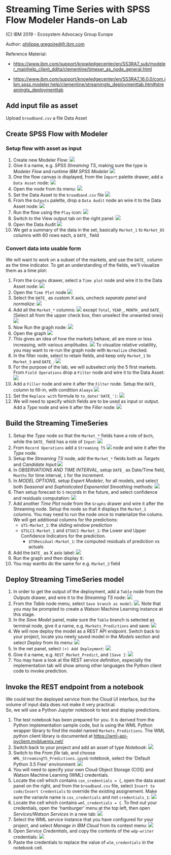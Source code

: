 # Streaming Time Series with SPSS Flow Modeler Hands-on Lab
(C) IBM 2019 - Ecosystem Advocacy Group Europe

Author: philippe.gregoire@fr.ibm.com

Reference Material:
* https://www.ibm.com/support/knowledgecenter/en/SS3RA7_sub/modeler_mainhelp_client_ddita/clementine/timeser_as_node_general.html

* https://www.ibm.com/support/knowledgecenter/en/SS3RA7_16.0.0/com.ibm.spss.modeler.help/clementine/streamingts_deploymenttab.htm#streamingts_deploymenttab

## Add input file as asset
Upload `broadband.csv` a file Data Asset

## Create SPSS Flow with Modeler
### Setup flow with asset as input
1. Create new Modeler Flow: ![](images_Lab4/20190214_f51e8d61.png)
1. Give it a name, e.g. *SPSS Streaming TS*, making sure the type is *Modeler Flow* and runtime *IBM SPSS Modeler* ![](images_Lab4/20190214_ef06293f.png)
3. One the flow canvas is displayed, from the `Import` palette drawer, add a `Data Asset` node: ![](images_Lab4/20190214_38973598.png)
4. Open the node from its menu: ![](images_Lab4/20190214_9235522e.png)
5. Set the Data Asset to the `broadband.csv` file ![](images_Lab4/20190214_5d96dcef.png)
6. From the `Outputs` palette, drop a `Data Audit` node an wire it to the Data Asset node: ![](images_Lab4/20190214_119a1615.png)
7. Run the flow using the `Play` icon: ![](images_Lab4/20190214_2fd46f9e.png)
8. Switch to the View output tab on the right panel: ![](images_Lab4/20190214_094004bf.png)
9. Open the Data Audit ![](images_Lab4/20190214_8c5d07cb.png)
10. We get a summary of the data in the set, basically `Market_1` to `Market_85` columns with 60 rows each, a `DATE_` field

### Convert data into usable form
We will want to work on a subset of the markets, and use the `DATE_` column as the time indicator.
To get an understanding of the fields, we'll visualize them as a time plot:
1. From the `Graphs` drawer, select a `Time plot` node and wire it to the Data Asset node: ![](images_Lab4/20190214_3cdee63a.png)
1. Open the `Time Plot` node ![](images_Lab4/20190214_e944d710.png)
1. Select the `DATE_` as custom X axis, uncheck *separate panel* and *normalize*: ![](images_Lab4/20190214_76f6dce4.png)
1. Add all the `Market_*` columns: ![](images_Lab4/20190214_b3fac619.png) except `Total`, `YEAR_`, `MONTH_` and `DATE_` (Select all from the upper check box, then unselect the unwanted ones)   
![](images_Lab4/20190214_289f5a05.png)
1. Now Run the graph node: ![](images_Lab4/20190214_af6dc4b0.png)
1. Open the graph ![](images_Lab4/20190214_6b25cb47.png)
1. This gives an idea of how the markets behave, all are more or less increasing, with various amplitudes. ![](images_Lab4/20190214_b1c99040.png) To visualize relative volatility, you may want to re-run the graph node with `Normalize` checked.
9. In the filter node, select to retain fields, and keep only `Market_1` to `Market_5` and `DATE_`: ![](images_Lab4/20190214_91b03232.png)
1. For the purpose of the lab, we will subselect only the 5 first markets. From `Field Operations` drop a `Filter` node and wire it to the Data Asset: ![](images_Lab4/20190214_4cc1c08a.png)
1. Add a `Filler` node and wire it after the `Filter` node. Setup the `DATE_` column to fill-in, with condition `Always` ![](images_Lab4/20190214_c1351ecb.png)
1. Set the `Replace with` formula to `to_date('DATE_')`: ![](images_Lab4/20190214_2bd3ee85.png)
1. We will need to specify which fields are to be used as input or output. Add a *Type* node and wire it after the *Filler* node: ![](images_Lab4/20190215_fea3488b.png)

## Build the Streaming TimeSeries
1. Setup the *Type* node so that the `Market_*` fields have a role of `Both`, while the `DATE_` field has a role of `Input`: ![](images_Lab4/20190215_5edc1de2.png)
1. From `Record Operations` add a `Streaming TS` ![](images_Lab4/20190214_f999cc1d.png) node and wire it after the *Type* node.
1. Setup the *Streaming TS* node, add the `Market_*` fields both as *Targets* and *Candidate Input*:![](images_Lab4/20190215_233b2ee8.png)
1. In *OBSERVATIONS AND TIME INTERVAL*, setup `DATE_` as Date/Time field, `Months` for time interval, `1` for the increment.
1. In *MODEL OPTIONS*, setup *Expert Modeler*, for all models, and select both *Seasonal* and *Sophisticated Exponential Smoothing* methods: ![](images_Lab4/20190215_0cfef086.png)
1. Then setup forecast to `5` records in the future, and select confidence and residuals computation: ![](images_Lab4/20190215_4740eca2.png)
1. Add another *Time Plot* node from the `Graphs` drawer and wire it after the Streaming node. Setup the node so that it displays the `Market_1` columns. You may need to run the node once to materialize the colums. We will get additional columns for the predictions:
   * `$TS-Market_1`: the sliding window prediction
   * `$TSLCI-Market_1` and `$TSUCI-Market_1`: the Lower and Upper Confidence Indicators for the prediction.
     * `$TSResidual-Market_1`: the computed residuals of prediction vs actuals
1. Add the `DATE_` as X axis label: ![](images_Lab4/20190215_9fd7ee01.png)
1. Run the graph and then display it: 
1. You may wantto do the same for e.g. `Market_2` field

## Deploy Streaming TimeSeries model
1. In order to get the output of the deployment, add a `Table` node from the *Outputs* drawer, and wire it to the *Streaming TS* node: ![](images_Lab4/20190215_cfbc6d94.png)
1. From the *Table* node menu, select `Save branch as model`: ![](images_Lab4/20190215_e1680e0d.png).
   Note that you may be prompted to create a Watson Machine Learning instance at this stage.
1. In the *Save Model* panel, make sure the `Table` branch is selected as terminal node, give it a name, e.g. `Markets_Predictions` and save: ![](images_Lab4/20190215_2307087a.png)
1. We will now deploy the model as a REST API endpoint. Switch back to your project, locate you newly saved model in the *Models* section and select *Deploy* from its menu: ![](images_Lab4/20190215_5137e398.png)
1. In the net panel, select `(+) Add Deployment`: ![](images_Lab4/20190215_656d4ed5.png)
1. Give it a name, e.g. `REST_Market_Predict`, and `[Save ]`: ![](images_Lab4/20190215_647dcdeb.png)
1. You may have a look at the REST service definition, especially the implementation tab will show among other languages the Python client code to invoke prediction. 

## Invoke the REST endpoint from a notebook
We could test the deployed service from the Cloud UI interface, but the volume of input data does not make it very practical.   
So, we will use a Python Jupyter notebook to test and display predictions.

1. The test notebook has been prepared for you. It is derived from the Python implementation sample code, but is using the WML Python wrapper library to find the model named `Markets_Predictions`. The WML python client library is documented at https://wml-api-pyclient.mybluemix.net/
1. Switch back to your project and add an asset of type *Notebook*: ![](images_Lab4/20190215_57058974.png)
1. Switch to the *From file* tab, and choose  `WML_StreamingTS_Predictions.ipynb` notebook, select the 'Default Python 3.5 Free' environment: ![](images_Lab4/20190215_c7fc03df.png)
1. You will need to specify your own Cloud Object Storage (COS) and Watson Machine Learning (WML) credentials.
1. Locate the cell which contains `cos_credentials = {`, open the data asset panel on the right, and from the `broadband.csv` file, select `Insert to code/Insert Credentials` to override the existing assignement. Make sure the variavle name is `cos_credentials` and not `credentials_1`: ![](images_Lab4/20190215_b20a0dfd.png)
1. Locate the cell which contains `wml_credentials = {`. To find out your credentials, open the 'hamburger' menu at the top left, then open *Services/Watson Services* in a new tab: ![](images_Lab4/20190215_a1a27dfe.png)
1. Select the WML service instance that you have configured for your project, and select *Manage in IBM Cloud* from its context menu: ![](images_Lab4/20190215_a009b951.png)
1. Open *Service Credentials*, and copy the contents of the `wdp-writer` credentials: ![](images_Lab4/20190215_7bafc95e.png)
1. Paste the credentials to replace the value of `wlm_credentials` in the notebook cell.